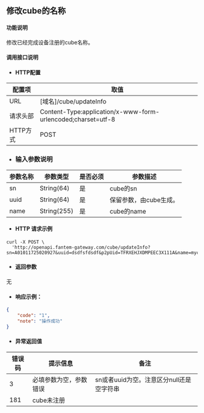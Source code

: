 ## 修改cube的名称

#### 功能说明

修改已经完成设备注册的cube名称。

#### 调用接口说明

* #### HTTP配置

| 配置项 | 取值 |
| --- | --- |
| URL | \[域名\]/cube/updateInfo |
| 请求头部 | Content-Type:application/x-www-form-urlencoded;charset=utf-8 |
| HTTP方式 | POST |

* ### 输入参数说明

| 参数名称 | 参数类型 | 是否必须 | 参数描述 |
| --- | --- | --- | --- |
| sn | String\(64\) | 是 | cube的sn |
| uuid | String\(64\) | 是 | 保留参数，由cube生成。 |
| name | String\(255\) | 是 | cube的name |

* #### HTTP 请求示例

```
curl -X POST \
  'http://openapi.fantem-gateway.com/cube/updateInfo?sn=A01011725020927&uuid=dsdfsfdsdf&p2pUid=TFRXEHJXDMPEEC3X111A&name=mycube'
```

* #### 返回参数

无

* #### 响应示例：

```json
{
    "code": "1",
    "note": "操作成功"
}
```

* #### 异常返回值

| 错误码 | 提示信息 | 备注 |
| --- | --- | --- |
| 3 | 必填参数为空，参数错误 | sn或者uuid为空。注意区分null还是空字符串 |
| 181 | cube未注册 |  |



